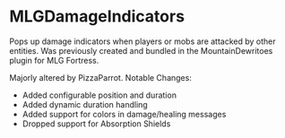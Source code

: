 # MLGDamageIndicators
Pops up damage indicators when players or mobs are attacked by other entities. Was previously created and bundled in the MountainDewritoes plugin for MLG Fortress.

Majorly altered by PizzaParrot.
Notable Changes:
- Added configurable position and duration
- Added dynamic duration handling
- Added support for colors in damage/healing messages
- Dropped support for Absorption Shields
